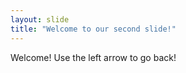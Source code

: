 ```yaml
---
layout: slide
title: "Welcome to our second slide!"
---
```

Welcome! 
Use the left arrow to go back!

